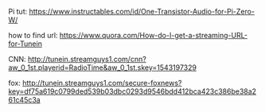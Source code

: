 Pi tut: https://www.instructables.com/id/One-Transistor-Audio-for-Pi-Zero-W/

how to find url: https://www.quora.com/How-do-I-get-a-streaming-URL-for-Tunein

CNN: 
http://tunein.streamguys1.com/cnn?aw_0_1st.playerid=RadioTime&aw_0_1st.skey=1543197329


fox: 
http://tunein.streamguys1.com/secure-foxnews?key=df75a619c0799ded539b03dbc0293d9546bdd412bca423c386be38a261c45c3a

